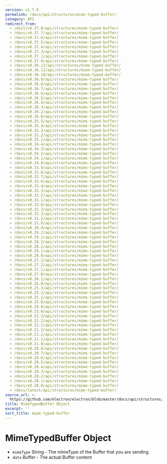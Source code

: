 ```yaml
---
version: v1.7.9
permalink: /docs/api/structures/mime-typed-buffer/
category: API
redirect_from:
  - /docs/v0.37.8/api/structures/mime-typed-buffer/
  - /docs/v0.37.7/api/structures/mime-typed-buffer/
  - /docs/v0.37.6/api/structures/mime-typed-buffer/
  - /docs/v0.37.5/api/structures/mime-typed-buffer/
  - /docs/v0.37.4/api/structures/mime-typed-buffer/
  - /docs/v0.37.3/api/structures/mime-typed-buffer/
  - /docs/v0.37.1/api/structures/mime-typed-buffer/
  - /docs/v0.37.0/api/structures/mime-typed-buffer/
  - /docs/v0.36.12/api/structures/mime-typed-buffer/
  - /docs/v0.36.11/api/structures/mime-typed-buffer/
  - /docs/v0.36.10/api/structures/mime-typed-buffer/
  - /docs/v0.36.9/api/structures/mime-typed-buffer/
  - /docs/v0.36.8/api/structures/mime-typed-buffer/
  - /docs/v0.36.7/api/structures/mime-typed-buffer/
  - /docs/v0.36.6/api/structures/mime-typed-buffer/
  - /docs/v0.36.5/api/structures/mime-typed-buffer/
  - /docs/v0.36.4/api/structures/mime-typed-buffer/
  - /docs/v0.36.3/api/structures/mime-typed-buffer/
  - /docs/v0.36.2/api/structures/mime-typed-buffer/
  - /docs/v0.36.0/api/structures/mime-typed-buffer/
  - /docs/v0.35.5/api/structures/mime-typed-buffer/
  - /docs/v0.35.4/api/structures/mime-typed-buffer/
  - /docs/v0.35.3/api/structures/mime-typed-buffer/
  - /docs/v0.35.2/api/structures/mime-typed-buffer/
  - /docs/v0.35.1/api/structures/mime-typed-buffer/
  - /docs/v0.34.4/api/structures/mime-typed-buffer/
  - /docs/v0.34.3/api/structures/mime-typed-buffer/
  - /docs/v0.34.2/api/structures/mime-typed-buffer/
  - /docs/v0.34.1/api/structures/mime-typed-buffer/
  - /docs/v0.34.0/api/structures/mime-typed-buffer/
  - /docs/v0.33.9/api/structures/mime-typed-buffer/
  - /docs/v0.33.8/api/structures/mime-typed-buffer/
  - /docs/v0.33.7/api/structures/mime-typed-buffer/
  - /docs/v0.33.6/api/structures/mime-typed-buffer/
  - /docs/v0.33.4/api/structures/mime-typed-buffer/
  - /docs/v0.33.3/api/structures/mime-typed-buffer/
  - /docs/v0.33.2/api/structures/mime-typed-buffer/
  - /docs/v0.33.1/api/structures/mime-typed-buffer/
  - /docs/v0.33.0/api/structures/mime-typed-buffer/
  - /docs/v0.32.3/api/structures/mime-typed-buffer/
  - /docs/v0.32.2/api/structures/mime-typed-buffer/
  - /docs/v0.31.2/api/structures/mime-typed-buffer/
  - /docs/v0.31.0/api/structures/mime-typed-buffer/
  - /docs/v0.30.4/api/structures/mime-typed-buffer/
  - /docs/v0.29.2/api/structures/mime-typed-buffer/
  - /docs/v0.29.1/api/structures/mime-typed-buffer/
  - /docs/v0.28.3/api/structures/mime-typed-buffer/
  - /docs/v0.28.2/api/structures/mime-typed-buffer/
  - /docs/v0.28.1/api/structures/mime-typed-buffer/
  - /docs/v0.28.0/api/structures/mime-typed-buffer/
  - /docs/v0.27.3/api/structures/mime-typed-buffer/
  - /docs/v0.27.2/api/structures/mime-typed-buffer/
  - /docs/v0.27.1/api/structures/mime-typed-buffer/
  - /docs/v0.27.0/api/structures/mime-typed-buffer/
  - /docs/v0.26.1/api/structures/mime-typed-buffer/
  - /docs/v0.26.0/api/structures/mime-typed-buffer/
  - /docs/v0.25.3/api/structures/mime-typed-buffer/
  - /docs/v0.25.2/api/structures/mime-typed-buffer/
  - /docs/v0.25.1/api/structures/mime-typed-buffer/
  - /docs/v0.25.0/api/structures/mime-typed-buffer/
  - /docs/v0.24.0/api/structures/mime-typed-buffer/
  - /docs/v0.23.0/api/structures/mime-typed-buffer/
  - /docs/v0.22.3/api/structures/mime-typed-buffer/
  - /docs/v0.22.2/api/structures/mime-typed-buffer/
  - /docs/v0.22.1/api/structures/mime-typed-buffer/
  - /docs/v0.21.3/api/structures/mime-typed-buffer/
  - /docs/v0.21.2/api/structures/mime-typed-buffer/
  - /docs/v0.21.1/api/structures/mime-typed-buffer/
  - /docs/v0.21.0/api/structures/mime-typed-buffer/
  - /docs/v0.20.8/api/structures/mime-typed-buffer/
  - /docs/v0.20.7/api/structures/mime-typed-buffer/
  - /docs/v0.20.6/api/structures/mime-typed-buffer/
  - /docs/v0.20.5/api/structures/mime-typed-buffer/
  - /docs/v0.20.4/api/structures/mime-typed-buffer/
  - /docs/v0.20.3/api/structures/mime-typed-buffer/
  - /docs/v0.20.2/api/structures/mime-typed-buffer/
  - /docs/v0.20.1/api/structures/mime-typed-buffer/
  - /docs/v0.20.0/api/structures/mime-typed-buffer/
  - /docs/latest/api/structures/mime-typed-buffer/
source_url: >-
  https://github.com/electron/electron/blob/master/docs/api/structures/mime-typed-buffer.md
title: MimeTypedBuffer Object
excerpt: ''
sort_title: mime-typed-buffer
---
```




<!--


                                      ::::
                                    :o+//+o:
                                    +o    oo-
                                    :o+//oo/+o/
                                      -::-   -oo:
                                               /s/
                      -::::::::-                :s/  :::--
                  :+oo+////////+:        -:/+oo/ :s:-///++oo+:
                /o+:                -/+oo+/:-     +o-      -:+o:
               /s:              -:+o+/:           -o+         :s/
              -s/            -/oo/:                /s-         +s-
              -s/         -/oo/-                   -s/         /s-
               oo       :+o/-                       oo         oo
               -s/    :oo/                          /s-       /s-
                :s/ :oo:              -::-          /s-      /s:
                  -+o/               /ssss/         :s:    -+o-
                 :o+--               /ssss/         :s:   :o+-
                :s/  +o:              -::-          /s-   --
               -s/    :+o/-                         /s-
               oo       -+o+-                       oo
              -s/         -/oo/-                   -s/
             -+soo+:         -/oo/:                /s-      /oooo+-
             o+   :s:           -:+o+/:-          -o+      /s:  -oo
             oo:--/s:       ::      -:+oo+/:-     -/-      /s/--:o+
              :+++/-        :s:          -:/+ooo++//////++oo//+o+:
                             /s:                --::::::--
                              /s/              /s-
                               :oo:          :oo:
                                 /oo/-    -/oo/
                                   -/+oooo+/-





                   _______  _______  _______  _______  __
                  |       ||       ||       ||       ||  |
                  |  _____||_     _||   _   ||    _  ||  |
                  | |_____   |   |  |  | |  ||   |_| ||  |
                  |_____  |  |   |  |  |_|  ||    ___||__|
                   _____| |  |   |  |       ||   |     __
                  |_______|  |___|  |_______||___|    |__|


    This file is generated automatically, so it should not be edited.

    To make changes, head over to the electron/electron repository:

    https://github.com/electron/electron/blob/master/docs/api/structures/mime-typed-buffer.md

    Thanks!

-->
# MimeTypedBuffer Object

*   `mimeType` String - The mimeType of the Buffer that you are sending
*   `data` Buffer - The actual Buffer content
